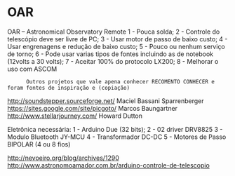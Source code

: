 # OAR
OAR – Astronomical Observatory Remote
1 - Pouca solda;
2 - Controle do telescópio deve ser livre de PC;
3 - Usar motor de passo de baixo custo;
4 - Usar engrenagens e redução de baixo custo;
5 - Pouco ou nenhum serviço de torno;
6 - Pode usar varias tipos de fontes incluindo as de notebook (12volts a 30 volts);
7 - Aceitar  100% do protocolo LX200;
          8 - Melhorar o uso com  ASCOM
          
          Outros projetos que vale apena conhecer RECOMENTO CONHECER e foram fontes de inspiração e (copiação)
 http://soundstepper.sourceforge.net/
Maciel Bassani Sparrenberger 
https://sites.google.com/site/picgoto/
Marcos Baungartner
http://www.stellarjourney.com/
Howard Dutton

Eletrônica necessária:
 1 - Arduino Due (32 bits);
2 - 02 driver DRV8825
3 - Modulo Bluetooth JY-MCU
4 - Transformador DC-DC
5 - Motores de Passo BIPOLAR (4 ou 8 fios)

http://nevoeiro.org/blog/archives/1290
http://www.astronomoamador.com.br/arduino-controle-de-telescopio
